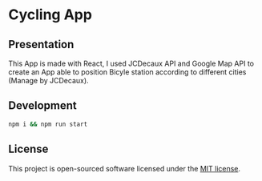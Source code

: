 # Cycling App

## Presentation
This App is made with React, I used JCDecaux API and Google Map API to create an App able to position Bicyle station according to different cities (Manage by JCDecaux).

## Development

```bash
npm i && npm run start
```

## License

This project is open-sourced software licensed under the [MIT license](http://opensource.org/licenses/MIT).
